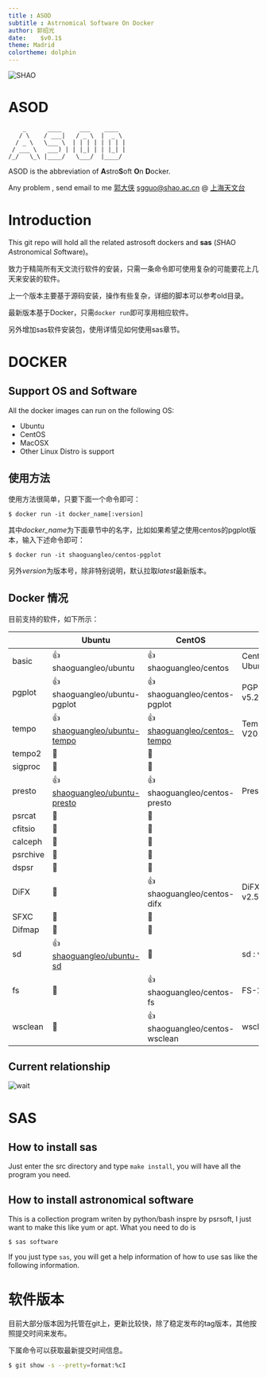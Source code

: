 ```yaml
---
title : ASOD
subtitle : Astrnomical Software On Docker
author: 郭绍光
date:    $v0.1$
theme: Madrid
colortheme: dolphin
---
```


![SHAO](./images/shao.png)

# ASOD

```
    _      ____     ___    ____
   / \    / ___|   / _ \  |  _ \
  / _ \   \___ \  | | | | | | | |
 / ___ \   ___) | | |_| | | |_| |
/_/   \_\ |____/   \___/  |____/

```

ASOD is the abbreviation of **A**stro**S**oft **O**n **D**ocker.

Any problem , send email to me [郭大侠](https://github.com/shaoguangleo) <sgguo@shao.ac.cn> @ [上海天文台](http://www.shao.ac.cn)

# Introduction

This git repo will hold all the related astrosoft dockers and **sas** (*S*HAO *A*stronomical *S*oftware)。

致力于精简所有天文流行软件的安装，只需一条命令即可使用复杂的可能要花上几天来安装的软件。

上一个版本主要基于源码安装，操作有些复杂，详细的脚本可以参考old目录。

最新版本基于Docker，只需`docker run`即可享用相应软件。

另外增加sas软件安装包，使用详情见如何使用sas章节。

# DOCKER

## Support OS and Software

All the docker images can run on the following OS:

- Ubuntu
- CentOS
- MacOSX
- Other Linux Distro is support

## 使用方法



使用方法很简单，只要下面一个命令即可：

```
$ docker run -it docker_name[:version]
```

其中*docker_name*为下面章节中的名字，比如如果希望之使用centos的pgplot版本，输入下述命令即可：

```
$ docker run -it shaoguangleo/centos-pgplot
```

另外*version*为版本号，除非特别说明，默认拉取*latest*最新版本。


## Docker 情况

目前支持的软件，如下所示：

|     | Ubuntu     |  CentOS    |  版本 |
|----|-----|-----|-----|
|basic|:+1:shaoguangleo/ubuntu| :+1:shaoguangleo/centos | CentOS:7.4 </br> Ubuntu:17.10|
|pgplot|:+1:shaoguangleo/ubuntu-pgplot| :+1:shaoguangleo/centos-pgplot | PGPLOT : v5.2.2 |
|tempo|:+1:[shaoguangleo/ubuntu-tempo](https://github.com/shaoguangleo/docker-ubuntu-tempo) |:+1:[shaoguangleo/centos-tempo](https://github.com/shaoguangleo/docker-centos-tempo)|Tempo V20170729 |
|tempo2|:construction:​|:construction:​||
|sigproc|:construction:​|:construction:​||
|presto|:+1:[shaoguangleo/ubuntu-presto](https://github.com/shaoguangleo/docker-ubuntu-presto)|:+1:shaoguangleo/centos-presto|Presto v2.1|
|psrcat|:construction:​|:construction:​||
|cfitsio|:construction:​|:construction:​||
|calceph|:construction:​|:construction:​||
|psrchive|:construction:​|:construction:​||
|dspsr|:construction:​|:construction:​||
|DiFX|:construction:​|:+1: shaoguangleo/centos-difx| DiFX v2.5.1/v2.5.2 |
|SFXC|:construction:​|:construction:​||
|Difmap|:construction:​|:construction:​||
|sd| :+1:[shaoguangleo/ubuntu-sd](https://github.com/shaoguangleo/docker-ubuntu-sd/) |:construction:| sd : v0.1 |
|fs|:construction:|:+1: shaoguangleo/centos-fs| FS-10.1.1 |
|wsclean|:construction:|:+1: shaoguangleo/centos-wsclean| wsclean 3.2 |


## Current relationship

![wait](images/astrosoft_relationship.png)

# SAS

## How to install sas

Just enter the src directory and type `make install`, you will have all the program you need.

## How to install astronomical software

This is a collection program writen by python/bash inspre by psrsoft, I just want to make this like yum or apt. What you need to do is

```
$ sas software
```

If you just type `sas`, you will get a help information of how to use sas like the following information.

# 软件版本

目前大部分版本因为托管在git上，更新比较快，除了稳定发布的tag版本，其他按照提交时间来发布。

下属命令可以获取最新提交时间信息。

```bash
$ git show -s --pretty=format:%cI
```

